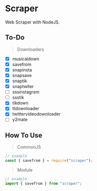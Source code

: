 # Scraper

Web Scraper with NodeJS.

## To-Do

> Downloaders

- [x] musicaldown
- [x] savefrom
- [x] snapinsta
- [x] snapsave
- [x] snaptik
- [x] snaptwiter
- [ ] sssinstagram
- [ ] ssstik
- [x] tikdown
- [x] ttdownloader
- [x] twittervideodownloader
- [ ] y2mate

## How To Use

> CommonJS

```javascript
// example
const { savefrom } = require("scraper");
```

> Module

```javascript
// example
import { savefrom } from "scraper";
```
